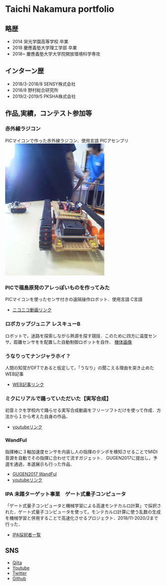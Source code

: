 <!---
  参考URL（https://jason718.github.io/project/privacy/main.html）
-->
<link rel="StyleSheet" href="./style.css" type="text/css" media="all">
<style type="text/css">
#primarycontent h1 {
	font-variant: small-caps;
}
#primarycontent h3 {
}
#primarycontent teasertext {
	text-align: center;
}
#primarycontent p {
	text-align: center;
}
#primarycontent {
	text-align: justify;
}
#primarycontent p {
	text-align: justify;
}
#primarycontent p iframe {
	text-align: center;
}
.featart {
  margin:4px;
}
</style>

# Taichi Nakamura portfolio

## 略歴
- 2014 栄光学園高等学校 卒業
- 2018 慶應義塾大学理工学部 卒業
- 2018~ 慶應義塾大学大学院開放環境科学専攻

## インターン歴
- 2018/3-2018/8 SENSY株式会社
- 2018/8 野村総合研究所
- 2019/2-2019/5 PKSHA株式会社

## 作品,実績，コンテスト参加等

### 赤外線ラジコン
PICマイコンで作った赤外線ラジコン．使用言語 PICアセンブリ
<img src="img/IR_rajikon.JPG" width="320" alt="赤外線ラジコン"><!---#![赤外線ラジコンの図](./img/IR_rajikon.JPG) -->

### PICで福島原発のアレっぽいものを作ってみた
PICマイコンを使ったセンサ付きの遠隔操作ロボット．使用言語 C言語
- [ニコニコ動画リンク](https://www.nicovideo.jp/watch/sm16247713)

### ロボカップジュニア レスキューB
ロボットで，迷路を探索しながら熱源を探す競技．このために四方に温度センサ，距離センサをを配置した自動制御ロボットを自作．
[機体画像](img/robocup.JPG)

### うなりってナンジャラホイ？
人間の知覚がDFTであると仮定して，「うなり」の聞こえる理由を突き止めたWEB記事
- [WEB記事リンク](https://kcs1959.jp/archives/1921/research/%25E3%2580%2590%25E9%259F%25B3%25E3%2580%2591%25E3%2581%2586%25E3%2581%25AA%25E3%2582%258A%25E3%2581%25A3%25E3%2581%25A6%25E3%2583%258A%25E3%2583%25B3%25E3%2582%25B8%25E3%2583%25A3%25E3%2583%25A9%25E3%2583%259B%25E3%2582%25A4%25EF%25BC%259F)

### ミクにリアルで踊っていただいた【実写合成】
初音ミクを学校内で踊らせる実写合成動画をフリーソフトだけを使って作成．方法から１から考えた自身の作品．
- [youtubeリンク](https://youtu.be/YjFwasB_oaU)

### WandFul
指揮棒に３軸加速度センサを内装し人の指揮のテンポを検知させることでMIDI音源を自動でその指揮に合わせて流すガジェット．
GUGEN2017に提出し，予選を通過，本選展示も行った作品．
- [GUGEN2017 WandFul](https://gugen.jp/entry2017/2017-102)
- [youtubeリンク](https://youtu.be/6GtuL4mUTX0)

### IPA 未踏ターゲット事業　ゲート式量子コンピュータ
「ゲート式量子コンピュータと機械学習による高速モンテカルロ計算」で採択された．ゲート式量子コンピュータを使って，モンテカルロ計算に使う乱数の生成を機械学習と併用することで高速化させるプロジェクト．2018/11-2020/2まで行った．
- [IPA採択者一覧](https://www.ipa.go.jp/jinzai/target/2018/koubokekka2_index.html)


## SNS
- [Qiita](https://qiita.com/IntenF)
- [Youtube](https://www.youtube.com/channel/UCZTpRG2dGTNGmW_vOifaCLg)
- [Twitter](https://twitter.com/Inten_futosi)
- [Github](https://github.com/IntenF)

